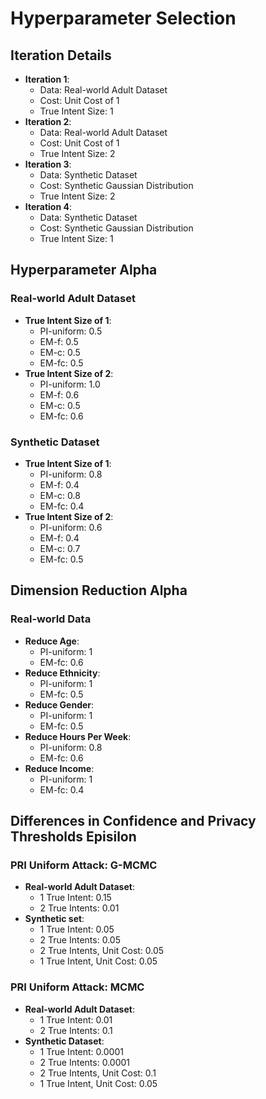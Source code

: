 # Hyperparameter Selection 

## Iteration Details
- **Iteration 1**: 
  - Data: Real-world Adult Dataset
  - Cost: Unit Cost of 1
  - True Intent Size: 1
- **Iteration 2**: 
  - Data: Real-world Adult Dataset
  - Cost: Unit Cost of 1
  - True Intent Size: 2
- **Iteration 3**: 
  - Data: Synthetic Dataset
  - Cost: Synthetic Gaussian Distribution
  - True Intent Size: 2
- **Iteration 4**: 
  - Data: Synthetic Dataset
  - Cost: Synthetic Gaussian Distribution
  - True Intent Size: 1

## Hyperparameter Alpha

### Real-world Adult Dataset
- **True Intent Size of 1**:
  - PI-uniform: 0.5
  - EM-f: 0.5
  - EM-c: 0.5
  - EM-fc: 0.5
- **True Intent Size of 2**:
  - PI-uniform: 1.0
  - EM-f: 0.6
  - EM-c: 0.5
  - EM-fc: 0.6

### Synthetic Dataset
- **True Intent Size of 1**:
  - PI-uniform: 0.8
  - EM-f: 0.4
  - EM-c: 0.8
  - EM-fc: 0.4
- **True Intent Size of 2**:
  - PI-uniform: 0.6
  - EM-f: 0.4
  - EM-c: 0.7
  - EM-fc: 0.5

## Dimension Reduction Alpha

### Real-world Data
- **Reduce Age**:
  - PI-uniform: 1
  - EM-fc: 0.6
- **Reduce Ethnicity**:
  - PI-uniform: 1
  - EM-fc: 0.5
- **Reduce Gender**:
  - PI-uniform: 1
  - EM-fc: 0.5
- **Reduce Hours Per Week**:
  - PI-uniform: 0.8
  - EM-fc: 0.6
- **Reduce Income**:
  - PI-uniform: 1
  - EM-fc: 0.4

## Differences in Confidence and Privacy Thresholds Episilon

### PRI Uniform Attack: G-MCMC
- **Real-world Adult Dataset**:
  - 1 True Intent: 0.15
  - 2 True Intents: 0.01
- **Synthetic set**:
  - 1 True Intent: 0.05
  - 2 True Intents: 0.05
  - 2 True Intents, Unit Cost: 0.05
  - 1 True Intent, Unit Cost: 0.05

### PRI Uniform Attack: MCMC
- **Real-world Adult Dataset**:
  - 1 True Intent: 0.01
  - 2 True Intents: 0.1
- **Synthetic Dataset**:
  - 1 True Intent: 0.0001
  - 2 True Intents: 0.0001
  - 2 True Intents, Unit Cost: 0.1
  - 1 True Intent, Unit Cost: 0.05
